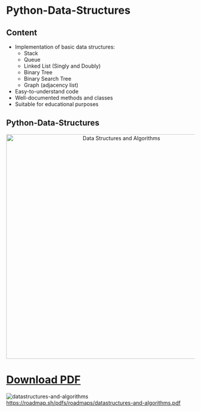 # Python-Data-Structures


## Content
- Implementation of basic data structures:
  - Stack
  - Queue
  - Linked List (Singly and Doubly)
  - Binary Tree
  - Binary Search Tree
  - Graph (adjacency list)
- Easy-to-understand code
- Well-documented methods and classes
- Suitable for educational purposes

## Python-Data-Structures

<div align="center">
  <img src="https://github.com/user-attachments/assets/99db9b86-dcc4-4411-a779-8c5ef09d368e" alt="Data Structures and Algorithms" width="600"/>
</div>

[Download PDF](https://roadmap.sh/pdfs/roadmaps/datastructures-and-algorithms.pdf)
=======
![datastructures-and-algorithms](https://github.com/user-attachments/assets/99db9b86-dcc4-4411-a779-8c5ef09d368e)
https://roadmap.sh/pdfs/roadmaps/datastructures-and-algorithms.pdf


